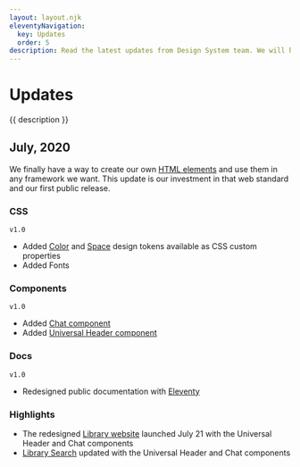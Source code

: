```yaml
---
layout: layout.njk
eleventyNavigation:
  key: Updates
  order: 5
description: Read the latest updates from Design System team. We will highlight new features, changes, and progress.
---
```


# Updates

{{ description }}

## July, 2020

We finally have a way to create our own [HTML elements](https://html.spec.whatwg.org/multipage/custom-elements.html) and use them in any framework we want. This update is our investment in that web standard and our first public release.

### CSS

`v1.0`

- Added [Color](/design-tokens#color) and [Space](/design-tokens#space) design tokens available as CSS custom properties
- Added Fonts

### Components

`v1.0`

- Added [Chat component](/components/chat)
- Added [Universal Header component](/components/universal-header)

### Docs

`v1.0`

- Redesigned public documentation with [Eleventy](https://www.11ty.dev/)

### Highlights

- The redesigned [Library website](https://www.lib.umich.edu/) launched July 21 with the Universal Header and Chat components
- [Library Search](https://search.lib.umich.edu/) updated with the Universal Header and Chat components
